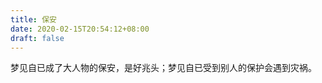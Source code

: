 ```yaml
---
title: 保安
date: 2020-02-15T20:54:12+08:00
draft: false
---
```


梦见自已成了大人物的保安，是好兆头；梦见自已受到别人的保护会遇到灾祸。
